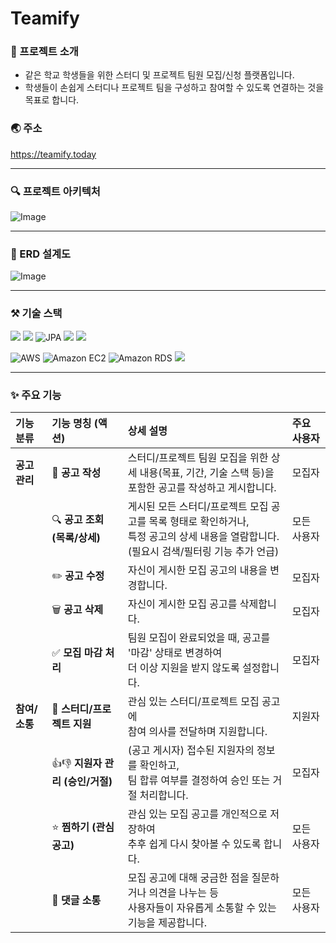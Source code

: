 # Teamify

### :memo: 프로젝트 소개

* 같은 학교 학생들을 위한 스터디 및 프로젝트 팀원 모집/신청 플랫폼입니다.
* 학생들이 손쉽게 스터디나 프로젝트 팀을 구성하고 참여할 수 있도록 연결하는 것을 목표로 합니다.
### 🌏 주소
<https://teamify.today>

***

### 🔍 프로젝트 아키텍처
![Image](https://github.com/user-attachments/assets/d195f296-ed3e-4ce1-9a44-950a01d8ecfe)

*** 

### 💾 ERD 설계도
![Image](https://github.com/user-attachments/assets/fdccc88b-9804-47fe-adf7-b9791898fb15)

***

### ⚒ 기술 스택
<img src="https://img.shields.io/badge/java-fc3535?style=for-the-badge&logo=java&logoColor=white">  <img src="https://img.shields.io/badge/springboot-6DB33F?style=for-the-badge&logo=springboot&logoColor=white">  ![JPA](https://img.shields.io/badge/JPA-6DB33F?style=for-the-badge&logo=hibernate&logoColor=white)  <img src="https://img.shields.io/badge/mysql-4479A1?style=for-the-badge&logo=mysql&logoColor=white">  <img src="https://img.shields.io/badge/h2database-09476B?style=for-the-badge&logo=h2database&logoColor=white">

![AWS](https://img.shields.io/badge/AWS-232F3E?style=for-the-badge&logo=amazon-aws&logoColor=white)  ![Amazon EC2](https://img.shields.io/badge/Amazon%20EC2-FF9900?style=for-the-badge&logo=amazon-ec2&logoColor=white)  ![Amazon RDS](https://img.shields.io/badge/Amazon%20RDS-527FFF?style=for-the-badge&logo=amazon-rds&logoColor=white)  <img src="https://img.shields.io/badge/nginx-009639?style=for-the-badge&logo=nginx&logoColor=white">

***

### ✨ 주요 기능

| 기능 분류     | 기능 명칭 (액션)             | 상세 설명                                                                                                                               | 주요 사용자     |
| :---------- | :------------------------- | :-------------------------------------------------------------------------------------------------------------------------------------- | :-------------- |
| **공고 관리** | 📝 **공고 작성**             | 스터디/프로젝트 팀원 모집을 위한 상세 내용(목표, 기간, 기술 스택 등)을<br>포함한 공고를 작성하고 게시합니다.                                                    | 모집자          |
|             | 🔍 **공고 조회 (목록/상세)**   | 게시된 모든 스터디/프로젝트 모집 공고를 목록 형태로 확인하거나,<br>특정 공고의 상세 내용을 열람합니다. (필요시 검색/필터링 기능 추가 언급)                               | 모든 사용자     |
|             | ✏️ **공고 수정**             | 자신이 게시한 모집 공고의 내용을 변경합니다.                                                                                                    | 모집자          |
|             | 🗑️ **공고 삭제**             | 자신이 게시한 모집 공고를 삭제합니다.                                                                                                    | 모집자          |
|             | ✅ **모집 마감 처리**          | 팀원 모집이 완료되었을 때, 공고를 '마감' 상태로 변경하여<br>더 이상 지원을 받지 않도록 설정합니다.                                                              | 모집자          |
| **참여/소통** | 🙋 **스터디/프로젝트 지원**    | 관심 있는 스터디/프로젝트 모집 공고에<br>참여 의사를 전달하며 지원합니다.                                                                              | 지원자          |
|             | 👍👎 **지원자 관리 (승인/거절)** | (공고 게시자) 접수된 지원자의 정보를 확인하고,<br>팀 합류 여부를 결정하여 승인 또는 거절 처리합니다.                                                                | 모집자          |
|             | ⭐ **찜하기 (관심 공고)**      | 관심 있는 모집 공고를 개인적으로 저장하여<br>추후 쉽게 다시 찾아볼 수 있도록 합니다.                                                                           | 모든 사용자     |
|             | 💬 **댓글 소통**             | 모집 공고에 대해 궁금한 점을 질문하거나 의견을 나누는 등<br>사용자들이 자유롭게 소통할 수 있는 기능을 제공합니다.                                                         | 모든 사용자     |
